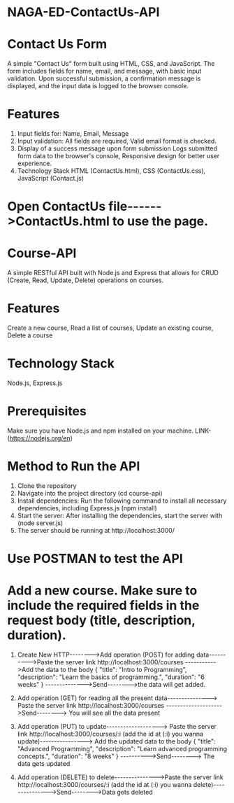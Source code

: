# NAGA-ED-ContactUs-API
# Contact Us Form

A simple "Contact Us" form built using HTML, CSS, and JavaScript. The form includes fields for name, email, and message, with basic input validation. Upon successful submission, a confirmation message is displayed, and the input data is logged to the browser console.

# Features
1) Input fields for:
   Name,
   Email,
   Message
2) Input validation:
   All fields are required,
   Valid email format is checked.
3) Display of a success message upon form submission 
   Logs submitted form data to the browser's console,
   Responsive design for better user experience.
4) Technology Stack
   HTML (ContactUs.html),
   CSS (ContactUs.css),
   JavaScript (Contact.js)
# Open ContactUs file------>ContactUs.html to use the page.

# Course-API
A simple RESTful API built with Node.js and Express that allows for CRUD (Create, Read, Update, Delete) operations on courses.

# Features
  Create a new course,
  Read a list of courses,
  Update an existing course,
  Delete a course
# Technology Stack
  Node.js,
  Express.js
# Prerequisites
  Make sure you have Node.js and npm installed on your machine. LINK- (https://nodejs.org/en)
# Method to Run the API
  1) Clone the repository 
  2) Navigate into the project directory (cd course-api)
  3) Install dependencies: Run the following command to install all necessary dependencies, including Express.js (npm install)
  4) Start the server: After installing the dependencies, start the server with (node server.js)
  5) The server should be running at http://localhost:3000/

# Use POSTMAN to test the API
  # Add a new course. Make sure to include the required fields in the request body (title, description, duration).
   
  1) Create New HTTP-------->Add operation (POST) for adding data---------->Paste the server link http://localhost:3000/courses ----------->Add the data to the body
{
  "title": "Intro to Programming",
  "description": "Learn the basics of programming.",
  "duration": "6 weeks"
} -------------->Send-------->the data will get added.

  2) Add operation (GET) for reading all the present data---------------> Paste the server link http://localhost:3000/courses -------------------->Send--------> You will see all the data present

  3) Add operation (PUT) to update-------------------> Paste the server link http://localhost:3000/courses/:i (add the id at (:i) you wanna update)----------------> Add the updated data to the body {
  "title": "Advanced Programming",
  "description": "Learn advanced programming concepts.",
  "duration": "8 weeks"
} ---------->Send--------> The data gets updated
 
  4) Add operation (DELETE) to delete--------------->Paste the server link http://localhost:3000/courses/:i (add the id at (:i) you wanna delete)--------------->Send-------->Data gets deleted





















